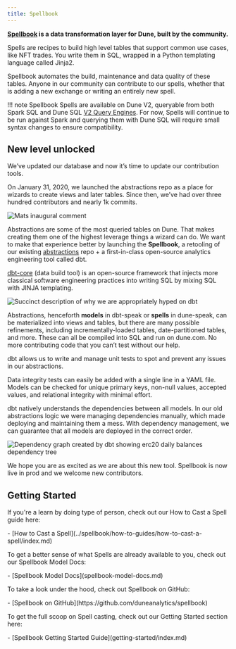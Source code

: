 ```yaml
---
title: Spellbook
---
```


**[Spellbook](http://github.com/duneanalytics/spellbook) is a data transformation layer for Dune, built by the community.**

Spells are recipes to build high level tables that support common use cases, like NFT trades. You write them in SQL, wrapped in a Python templating language called Jinja2.

Spellbook automates the build, maintenance and data quality of these tables. Anyone in our community can contribute to our spells, whether that is adding a new exchange or writing an entirely new spell.

!!! note
    Spellbook Spells are available on Dune V2, queryable from both Spark SQL and Dune SQL [V2 Query Engines](../reference/dune-v2/query-engine.md). For now, Spells will continue to be run against Spark and querying them with Dune SQL will require small syntax changes to ensure compatibility. 

## New level unlocked

We’ve updated our database and now it’s time to update our contribution tools.

On January 31, 2020, we launched the abstractions repo as a place for wizards to create views and later tables. Since then, we’ve had over three hundred contributors and nearly 1k commits.

![Mats inaugural comment](images/mats-inaugural-comment.jpg)

Abstractions are some of the most queried tables on Dune. That makes creating them one of the highest leverage things a wizard can do. We want to make that experience better by launching the **Spellbook**, a retooling of our existing [abstractions](https://github.com/duneanalytics/dune-v1-abstractions) repo + a first-in-class open-source analytics engineering tool called dbt.

[dbt-core](https://docs.getdbt.com/docs/introduction) (data build tool) is an open-source framework that injects more classical software engineering practices into writing SQL by mixing SQL with JINJA templating.

![Succinct description of why we are appropriately hyped on dbt ](images/short-dbt-description.jpg)

Abstractions, henceforth **models** in dbt-speak or **spells** in dune-speak, can be materialized into views and tables, but there are many possible refinements, including incrementally-loaded tables, date-partitioned tables, and more. These can all be compiled into SQL and run on dune.com. No more contributing code that you can’t test without our help.

dbt allows us to write and manage unit tests to spot and prevent any issues in our abstractions.

Data integrity tests can easily be added with a single line in a YAML file. Models can be checked for unique primary keys, non-null values, accepted values, and relational integrity with minimal effort.

dbt natively understands the dependencies between all models. In our old abstractions logic we were managing dependencies manually, which made deploying and maintaining them a mess. With dependency management, we can guarantee that all models are deployed in the correct order.

![Dependency graph created by dbt showing erc20 daily balances dependency tree](images/dbt-erc20-dependency-graph.jpg)

We hope you are as excited as we are about this new tool. Spellbook is now live in prod and we welcome new contributors.

## Getting Started

If you're a learn by doing type of person, check out our How to Cast a Spell guide here:

<div class="cards grid" markdown>
- [How to Cast a Spell](../spellbook/how-to-guides/how-to-cast-a-spell/index.md)
</div>

To get a better sense of what Spells are already available to you, check out our Spellbook Model Docs:

<div class="cards grid" markdown>
- [Spellbook Model Docs](spellbook-model-docs.md)
</div>

To take a look under the hood, check out Spellbook on GitHub:

<div class="cards grid" markdown>
- [Spellbook on GitHub](https://github.com/duneanalytics/spellbook)
</div>

To get the full scoop on Spell casting, check out our Getting Started section here:

<div class="cards grid" markdown>
- [Spellbook Getting Started Guide](getting-started/index.md)
</div>
